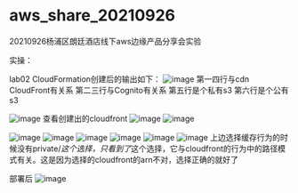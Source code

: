 # aws_share_20210926
20210926杨浦区朗廷酒店线下aws边缘产品分享会实验

实操：



lab02
CloudFormation创建后的输出如下：
![image](https://user-images.githubusercontent.com/26688391/134867502-546f00a9-b8c6-4b4c-937a-436c71170295.png)
第一四行与cdn CloudFront有关系
第二三行与Cognito有关系
第五行是个私有s3
第六行是个公有s3


![image](https://user-images.githubusercontent.com/26688391/134868784-a5d3d941-aaf8-44bc-a489-9bca7c36eb74.png)
查看创建出的cloudfront
![image](https://user-images.githubusercontent.com/26688391/134874915-10fc2eb2-ea61-420a-aaf0-500441878165.png)
![image](https://user-images.githubusercontent.com/26688391/134874990-f811ee90-9b01-47f8-ac58-21814af3ef63.png)


![image](https://user-images.githubusercontent.com/26688391/134868937-c26354dd-79ae-47e7-9487-a7da0020c5b4.png)
![image](https://user-images.githubusercontent.com/26688391/134870317-43b53ae1-5ad6-41c5-8d29-02828eef87e9.png)
![image](https://user-images.githubusercontent.com/26688391/134869848-4f8d5aee-bfe6-45ec-856f-01167a0d058e.png)
![image](https://user-images.githubusercontent.com/26688391/134872424-fcab53a0-c707-45bc-9585-f88a9719f332.png)
![image](https://user-images.githubusercontent.com/26688391/134872859-138d75f2-9101-43b2-b9a9-706ecf5fb475.png)
![image](https://user-images.githubusercontent.com/26688391/134873804-435cf407-c352-4156-926d-1f6c44066f03.png)
上边选择缓存行为的时候没有private/*这个选择，只看到了*这个选择，它与cloudfront的行为中的路径模式有关。这是因为选择的cloudfront的arn不对，选择正确的就好了

部署后
![image](https://user-images.githubusercontent.com/26688391/134876092-5ab408d4-0f03-43ae-8201-8d7de1b02ec3.png)

